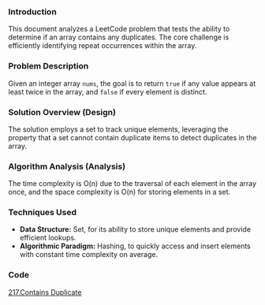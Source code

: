 ### Introduction

This document analyzes a LeetCode problem that tests the ability to determine if an array contains any duplicates. The core challenge is efficiently identifying repeat occurrences within the array.

### Problem Description

Given an integer array `nums`, the goal is to return `true` if any value appears at least twice in the array, and `false` if every element is distinct.

### Solution Overview (Design)

The solution employs a set to track unique elements, leveraging the property that a set cannot contain duplicate items to detect duplicates in the array.

### Algorithm Analysis (Analysis)

The time complexity is O(n) due to the traversal of each element in the array once, and the space complexity is O(n) for storing elements in a set.

### Techniques Used

- **Data Structure:** Set, for its ability to store unique elements and provide efficient lookups.
- **Algorithmic Paradigm:** Hashing, to quickly access and insert elements with constant time complexity on average.

### Code
[217.Contains Duplicate](https://github.com/iamirrf/CodingProblems/blob/main/217.Contains%20Duplicate.py)
